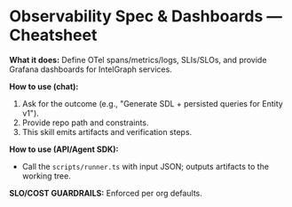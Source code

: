 # Observability Spec & Dashboards — Cheatsheet

**What it does:** Define OTel spans/metrics/logs, SLIs/SLOs, and provide Grafana dashboards for IntelGraph services.

**How to use (chat):**
1) Ask for the outcome (e.g., "Generate SDL + persisted queries for Entity v1").
2) Provide repo path and constraints.
3) This skill emits artifacts and verification steps.

**How to use (API/Agent SDK):**
- Call the `scripts/runner.ts` with input JSON; outputs artifacts to the working tree.

**SLO/COST GUARDRAILS:** Enforced per org defaults.
